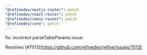 ```yaml
---
"@refinedev/nextjs-router": patch
"@refinedev/react-router": patch
"@refinedev/remix-router": patch
"@refinedev/core": patch
---
```


fix: incorrect parseTableParams issue.

Resolves (#7013)[https://github.com/refinedev/refine/issues/7013]

